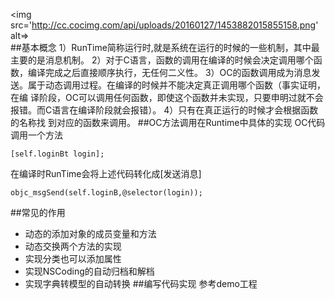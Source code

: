<img src='http://cc.cocimg.com/api/uploads/20160127/1453882015855158.png' alt=><br>
##基本概念
1）RunTime简称运行时,就是系统在运行的时候的一些机制，其中最主要的是消息机制。
2）对于C语言，函数的调用在编译的时候会决定调用哪个函数，编译完成之后直接顺序执行，无任何二义性。
3）OC的函数调用成为消息发送。属于动态调用过程。在编译的时候并不能决定真正调用哪个函数（事实证明，在编 译阶段，OC可以调用任何函数，即使这个函数并未实现，只要申明过就不会报错。而C语言在编译阶段就会报错）。
4）只有在真正运行的时候才会根据函数的名称找 到对应的函数来调用。
##OC方法调用在Runtime中具体的实现
OC代码调用一个方法
```
[self.loginBt login];
```
在编译时RunTime会将上述代码转化成[发送消息]
```
objc_msgSend(self.loginB,@selector(login));
```
##常见的作用
* 动态的添加对象的成员变量和方法
* 动态交换两个方法的实现
* 实现分类也可以添加属性
* 实现NSCoding的自动归档和解档
* 实现字典转模型的自动转换
##编写代码实现
参考demo工程